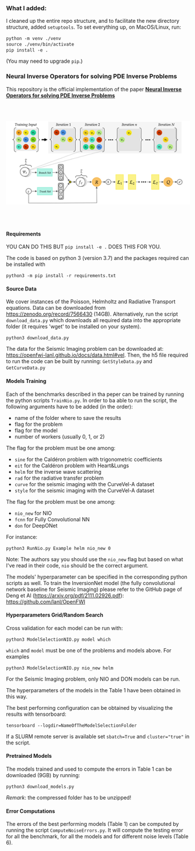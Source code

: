 ### What I added:
I cleaned up the entire repo structure, and to facilitate the new directory structure, added
`setuptools`.
To set everything up, on MacOS/Linux, run:
```
python -m venv ./venv
source ./venv/bin/activate
pip install -e .
```
(You may need to upgrade `pip`.)
### Neural Inverse Operators for solving PDE Inverse Problems
This repository is the official implementation of the paper [**Neural Inverse Operators for solving PDE Inverse Problems**](https://openreview.net/pdf?id=S4fEjmWg4X)

<br/><br/>

<img src="NIORB.png" width="800" >

<br/><br/>

#### Requirements
YOU CAN DO THIS BUT `pip install -e .` DOES THIS FOR YOU.

The code is based on python 3 (version 3.7) and the packages required can be installed with
```
python3 -m pip install -r requirements.txt
```
#### Source Data
We cover instances of the Poisson, Helmholtz and Radiative Transport equations.
Data can be downloaded from https://zenodo.org/record/7566430 (14GB).
Alternatively, run the script `download_data.py` which downloads all required data into the appropriate folder (it requires 'wget' to be installed on your system).
```
python3 download_data.py
```
The data for the Seismic Imaging problem can be downloaded at: https://openfwi-lanl.github.io/docs/data.html#vel. 
Then, the h5 file required to run the code can be built by running: `GetStyleData.py` and `GetCurveData.py`

#### Models Training
Each of the benchmarks described in tha peper can be trained by running the python scripts `TrainNio.py`.
In order to ba able to run the script, the following arguments have to be added (in the order):
- name of the folder where to save the results
- flag for the problem 
- flag for the model
- number of workers (usually 0, 1, or 2)

The flag for the problem must be one among:
- `sine` for the Caldéron problem with trigonometric coefficients 
- `eit` for the Caldéron problem with Heart&Lungs
- `helm` for the inverse wave scattering
- `rad` for the radiative transfer problem
- `curve` for the seismic imaging with the CurveVel-A dataset
- `style` for the seismic imaging with the CurveVel-A dataset

The flag for the problem must be one among:
- `nio_new` for NIO
- `fcnn` for Fully Convolutional NN
- `don` for DeepONet

For instance:
```
python3 RunNio.py Example helm nio_new 0

```
Note: The authors say you should use the `nio_new` flag but based on what I've read in their code, `nio` should be the correct argument.

The models' hyperparameter can be specified in the corresponding python scripts as well.
To train the InversionNet model (the fully convolutional network baseline for Seismic Imaging) please refer to the GitHub page of Deng et Al (https://arxiv.org/pdf/2111.02926.pdf): https://github.com/lanl/OpenFWI

#### Hyperparameters Grid/Random Search
Cross validation for each model can be run with:

```
python3 ModelSelectionNIO.py model which
```

`which` and `model` must be one of the problems and models above.
For examples 
```
python3 ModelSelectionNIO.py nio_new helm
```
For the Seismic Imaging problem, only NIO and DON models can be run.

The hyperparameters of the models in the Table 1 have been obtained in this way.

The best performing configuration can be obtained by visualizing the results with tensorboard:
```
tensorboard --logdir=NameOfTheModelSelectionFolder
```

If a SLURM remote server is available set `sbatch=True` and `cluster="true"` in the script.

#### Pretrained Models
The models trained and used to compute the errors in Table 1 can be downloaded (9GB) by running:
```
python3 download_models.py
```
*Remark*: the compressed folder has to be unzipped!

#### Error Computations
The errors of the best performing models (Table 1) can be computed by running the script `ComputeNoiseErrors.py`.
It will compute the testing error for all the benchmark, for all the models and for different noise levels (Table 6).




